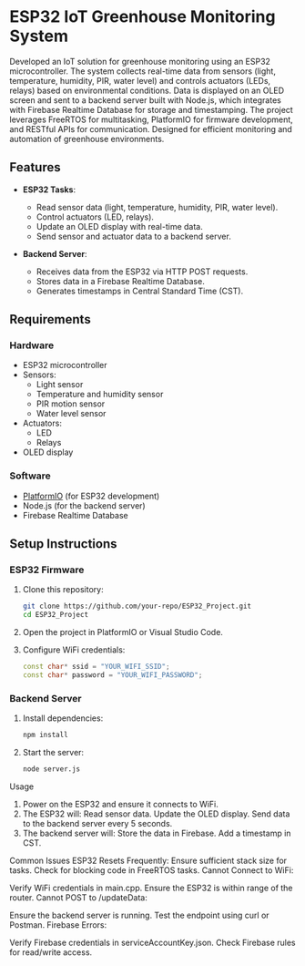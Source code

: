 # ESP32 IoT Greenhouse Monitoring System

Developed an IoT solution for greenhouse monitoring using an ESP32 microcontroller. The system collects real-time data from sensors (light, temperature, humidity, PIR, water level) and controls actuators (LEDs, relays) based on environmental conditions. Data is displayed on an OLED screen and sent to a backend server built with Node.js, which integrates with Firebase Realtime Database for storage and timestamping. The project leverages FreeRTOS for multitasking, PlatformIO for firmware development, and RESTful APIs for communication. Designed for efficient monitoring and automation of greenhouse environments.

## Features

- **ESP32 Tasks**:
  - Read sensor data (light, temperature, humidity, PIR, water level).
  - Control actuators (LED, relays).
  - Update an OLED display with real-time data.
  - Send sensor and actuator data to a backend server.

- **Backend Server**:
  - Receives data from the ESP32 via HTTP POST requests.
  - Stores data in a Firebase Realtime Database.
  - Generates timestamps in Central Standard Time (CST).

## Requirements

### Hardware
- ESP32 microcontroller
- Sensors:
  - Light sensor
  - Temperature and humidity sensor
  - PIR motion sensor
  - Water level sensor
- Actuators:
  - LED
  - Relays
- OLED display

### Software
- [PlatformIO](https://platformio.org/) (for ESP32 development)
- Node.js (for the backend server)
- Firebase Realtime Database

## Setup Instructions

### ESP32 Firmware

1. Clone this repository:
   ```bash
   git clone https://github.com/your-repo/ESP32_Project.git
   cd ESP32_Project
   ```

2. Open the project in PlatformIO or Visual Studio Code.

3. Configure WiFi credentials:
   ```cpp
   const char* ssid = "YOUR_WIFI_SSID";
   const char* password = "YOUR_WIFI_PASSWORD";
   ```

### Backend Server

1. Install dependencies:
   ```bash
   npm install
   ```

2. Start the server:
   ```bash
   node server.js
   ```
Usage
1. Power on the ESP32 and ensure it connects to WiFi.
2. The ESP32 will:
        Read sensor data.
        Update the OLED display.
        Send data to the backend server every 5 seconds.
3. The backend server will:
        Store the data in Firebase.
        Add a timestamp in CST.

Common Issues
ESP32 Resets Frequently:
Ensure sufficient stack size for tasks.
Check for blocking code in FreeRTOS tasks.
Cannot Connect to WiFi:

Verify WiFi credentials in main.cpp.
Ensure the ESP32 is within range of the router.
Cannot POST to /updateData:

Ensure the backend server is running.
Test the endpoint using curl or Postman.
Firebase Errors:

Verify Firebase credentials in serviceAccountKey.json.
Check Firebase rules for read/write access.